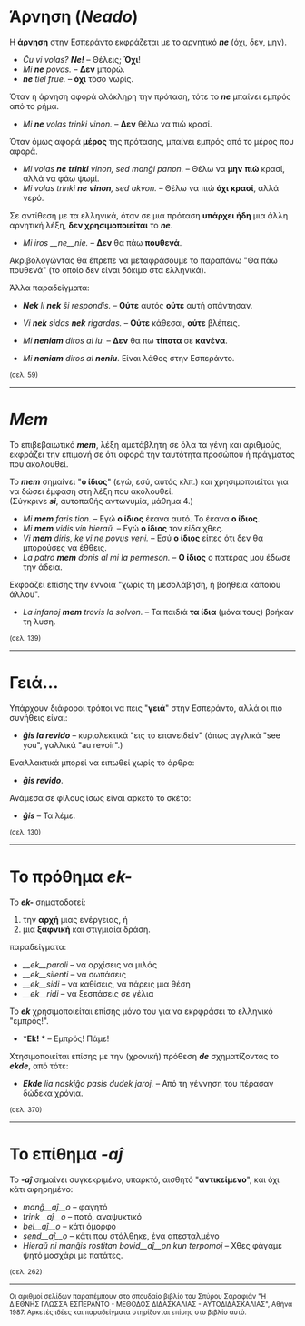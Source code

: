 # __Άρνηση__ (*__Neado__*)  
  
Η __άρνηση__ στην Εσπεράντο εκφράζεται με το αρνητικό *__ne__* (όχι, δεν, μην).  
  
- *Ĉu vi volas? __Ne!__*  – Θέλεις; __Όχι__!  
- *Mi __ne__ povas.* – __Δεν__ μπορώ.  
- *__ne__ tiel frue.* – __όχι__ τόσο νωρίς.  
  
Όταν η άρνηση αφορά ολόκληρη την πρόταση, τότε το *__ne__* μπαίνει εμπρός από το ρήμα.  
  
- *Mi __ne__ volas trinki vinon.* – __Δεν__ θέλω να πιώ κρασί.  
  
Όταν όμως αφορά __μέρος__ της πρότασης, μπαίνει εμπρός από το μέρος που αφορά.  
  
- *Mi volas __ne__ __trinki__ vinon, sed manĝi panon.* – Θέλω να __μην__ __πιώ__ κρασί, αλλά να φάω ψωμί.  
- *Mi volas trinki __ne__ __vinon__, sed akvon.* – Θέλω να πιώ __όχι__ __κρασί__, αλλά νερό.  
  
Σε αντίθεση με τα ελληνικά, όταν σε μια πρόταση __υπάρχει ήδη__ μια άλλη αρνητική λέξη, __δεν χρησιμοποιείται__ το *__ne__*.  

- *Mi iros __ne__nie.* – __Δεν__ θα πάω __πουθενά__.  
  
Ακριβολογώντας θα έπρεπε να μεταφράσουμε το παραπάνω "Θα πάω πουθενά" (το οποίο δεν είναι δόκιμο στα ελληνικά).  
  
Άλλα παραδείγματα:  
  
- *__Nek__ li __nek__ ŝi respondis.*   – __Ούτε__ αυτός __ούτε__ αυτή απάντησαν.
- *Vi __nek__ sidas __nek__ rigardas.* – __Ούτε__ κάθεσαι, __ούτε__ βλέπεις.

- *Mi __neniam__ diros al iu.* – __Δεν__ θα πω __τίποτα__ σε __κανένα__.
- *Mi __neniam__ diros al __neniu__*. Είναι λάθος στην Εσπεράντο.
  
<sub>(σελ. 59)</sub>

---

# *__Mem__* 

Το επιβεβαιωτικό *__mem__*, λέξη αμετάβλητη σε όλα τα γένη και αριθμούς, εκφράζει την επιμονή σε ότι αφορά την ταυτότητα προσώπου ή πράγματος που ακολουθεί.  
  
Το *__mem__* σημαίνει "__ο ίδιος__" (εγώ, εσύ, αυτός κλπ.) και χρησιμοποιείται για να δώσει έμφαση στη λέξη που ακολουθεί.  
(Σύγκρινε *__si__*, αυτοπαθής αντωνυμία, μάθημα 4.)  
  
- *Mi __mem__ faris tion.*  – Εγώ __ο ίδιος__ έκανα αυτό. Το έκανα __ο ίδιος__.
- *Mi __mem__ vidis vin hieraŭ.*  – Εγώ __ο ίδιος__ τον είδα χθες.
- *Vi __mem__ diris, ke vi ne povus veni.*  – Εσύ __ο ίδιος__ είπες ότι δεν θα μπορούσες να έθθεις.
- *La patro __mem__ donis al mi la permeson.*  – __Ο ίδιος__ ο πατέρας μου έδωσε την άδεια.

Εκφράζει επίσης την έννοια "χωρίς τη μεσολάβηση, ή βοήθεια κάποιου άλλου".  
  
- *La infanoj __mem__ trovis la solvon.*  – Τα παιδιά __τα ίδια__ (μόνα τους) βρήκαν τη λυση.
  
<sub>(σελ. 139)</sub>

---

# __Γειά…__ 

Υπάρχουν διάφοροι τρόποι να πεις "__γειά__" στην Εσπεράντο, αλλά οι πιο συνήθεις είναι:  
  
- *__ĝis la revido__* – κυριολεκτικά  "εις το επανειδείν" (όπως αγγλικά "see you", γαλλικά "au revoir".)
  
Εναλλακτικά μπορεί να ειπωθεί χωρίς το άρθρο:  
  
- *__ĝis revido__*.
  
Ανάμεσα σε φίλους ίσως είναι αρκετό το σκέτο:  
  
- *__ĝis__* – Τα λέμε.
  
<sub>(σελ. 130)</sub>

---

# Το πρόθημα *__ek-__*  
  
Το *__ek-__* σηματοδοτεί:  
  
1. την __αρχή__ μιας ενέργειας, ή
2. μια __ξαφνική__ και στιγμιαία δράση.
  
παραδείγματα:  
  
- *__ek__paroli*  – να αρχίσεις να μιλάς
- *__ek__silenti* – να σωπάσεις
- *__ek__sidi*    – να καθίσεις, να πάρεις μια θέση
- *__ek__ridi*    – να ξεσπάσεις σε γέλια

Το *__ek__* χρησιμοποιείται επίσης μόνο του για να εκρφράσει το ελληνικό "εμπρός!".  

- *__Ek!__ *  – Εμπρός! Πάμε!
  
Χτησιμοποιείται επίσης με την (χρονική) πρόθεση *__de__* σχηματίζοντας το *__ekde__*, από τότε:

- *__Ekde__ lia naskiĝo pasis dudek jaroj.*  – Από τη γέννηση του πέρασαν δώδεκα χρόνια.

<sub>(σελ. 370)</sub>

---

# Το επίθημα *__-aĵ__* 

Το *__-aĵ__* σημαίνει συγκεκριμένο, υπαρκτό, αισθητό "__αντικείμενο__", και όχι κάτι αφηρημένο:

- *manĝ__aĵ__o*  – φαγητό
- *trink__aĵ__o* – ποτό, αναψυκτικό
- *bel__aĵ__o*   – κάτι όμορφο
- *send__aĵ__o*  – κάτι που στάλθηκε, ένα απεσταλμένο
- *Hieraŭ ni manĝis rostitan bovid__aĵ__on kun terpomoj*  – Χθες φάγαμε ψητό μοσχάρι με πατάτες.

<sub>(σελ. 262)</sub>

--- 

<sub>Οι αριθμοί σελίδων παραπέμπουν στο σπουδαίο βιβλίο του Σπύρου Σαραφιάν "Η ΔΙΕΘΝΗΣ ΓΛΩΣΣΑ ΕΣΠΕΡΑΝΤΟ - ΜΕΘΟΔΟΣ ΔΙΔΑΣΚΑΛΙΑΣ - ΑΥΤΟΔΙΔΑΣΚΑΛΙΑΣ", Αθήνα 1987. Αρκετές ιδέες και παραδείγματα στηρίζονται επίσης στο βιβλίο αυτό.</sub>
